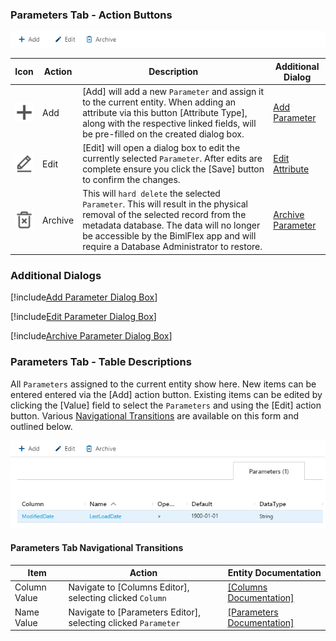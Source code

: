 ### Parameters Tab - Action Buttons

![Parameters Tab - Action Buttons](images/bimlflex-app-tab-parameters-actions.png "Parameters Tab - Action Buttons")

|Icon|Action|Description|Additional Dialog|
|-|-|-|-|
|<div class="icon-col m-5" style="width:30px; height:30px;background:#EEE;"><img src="images/svg-icons/add.svg" /></div>|<span class="nowrap-col m-5">Add</span>|[Add] will add a new `Parameter` and assign it to the current entity.  When adding an attribute via this button [Attribute Type], along with the respective linked fields, will be pre-filled on the created dialog box.|[Add Parameter](#Add-Parameter-Dialog-Box)|
|<div class="icon-col m-5" style="width:30px; height:30px;background:#EEE;"><img src="images/svg-icons/edit.svg" /></div>|<span class="nowrap-col m-5">Edit</span>|[Edit] will open a dialog box to edit the currently selected `Parameter`.  After edits are complete ensure you click the [Save] button to confirm the changes.|[Edit Attribute](#Edit-Parameter-Dialog-Box)|
|<div class="icon-col m-5" style="width:30px; height:30px;background:#EEE;"><img src="images/svg-icons/archive-delete.svg" /></div>|<span class="nowrap-col m-5">Archive</span>|This will `hard delete` the selected `Parameter`.  This will result in the physical removal of the selected record from the metadata database.  The data will no longer be accessible by the BimlFlex app and will require a Database Administrator to restore.|[Archive Parameter](#Archive-Parameter-Dialog-Box)|

### Additional Dialogs

[!include[Add Parameter Dialog Box](_dialog-add-parameter.md)]

[!include[Edit Parameter Dialog Box](_dialog-edit-parameter.md)]

[!include[Archive Parameter Dialog Box](_dialog-archive-parameter-list.md)]

### Parameters Tab - Table Descriptions

All `Parameters` assigned to the current entity show here.  New items can be entered entered via the [Add] action button.  Existing items can be edited by clicking the [Value] field to select the `Parameters` and using the [Edit] action button.  Various [Navigational Transitions](#Parameters-Tab-Navigational-Transitions) are available on this form and outlined below.

![Parameters Tab - Table Descriptions](images/bimlflex-app-tab-parameters-table.png "Parameters Tab - Table Descriptions")

#### Parameters Tab Navigational Transitions
|Item|Action|Entity Documentation|
|-|-|-|
|Column Value|Navigate to [Columns Editor], selecting clicked `Column`|[[Columns Documentation]](columns.md)
|Name Value|Navigate to [Parameters Editor], selecting clicked `Parameter`|[[Parameters Documentation]](parameters.md)